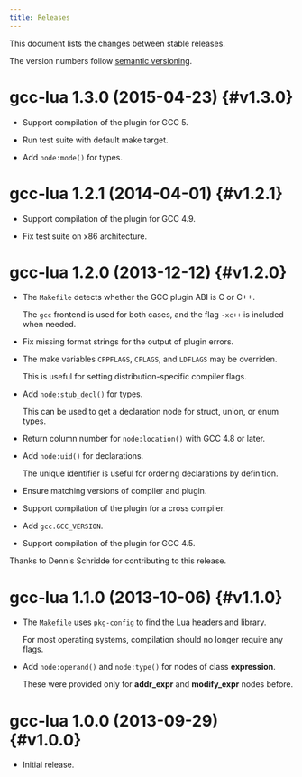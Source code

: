 ```yaml
---
title: Releases
---
```


This document lists the changes between stable releases.

The version numbers follow [semantic versioning].

# gcc‑lua 1.3.0 (2015-04-23) {#v1.3.0}

  * Support compilation of the plugin for GCC 5.

  * Run test suite with default make target.

  * Add `node:mode()` for types.

# gcc‑lua 1.2.1 (2014-04-01) {#v1.2.1}

  * Support compilation of the plugin for GCC 4.9.

  * Fix test suite on x86 architecture.

# gcc‑lua 1.2.0 (2013-12-12) {#v1.2.0}

  * The `Makefile` detects whether the GCC plugin ABI is C or C++.

    The `gcc` frontend is used for both cases, and the flag `-xc++` is included
    when needed.

  * Fix missing format strings for the output of plugin errors.

  * The make variables `CPPFLAGS`, `CFLAGS`, and `LDFLAGS` may be overriden.

    This is useful for setting distribution-specific compiler flags.

  * Add `node:stub_decl()` for types.

    This can be used to get a declaration node for struct, union, or enum
    types.

  * Return column number for `node:location()` with GCC 4.8 or later.

  * Add `node:uid()` for declarations.

    The unique identifier is useful for ordering declarations by definition.

  * Ensure matching versions of compiler and plugin.

  * Support compilation of the plugin for a cross compiler.

  * Add `gcc.GCC_VERSION`.

  * Support compilation of the plugin for GCC 4.5.

Thanks to Dennis Schridde for contributing to this release.

# gcc‑lua 1.1.0 (2013-10-06) {#v1.1.0}

  * The `Makefile` uses `pkg-config` to find the Lua headers and library.

    For most operating systems, compilation should no longer require any flags.

  * Add `node:operand()` and `node:type()` for nodes of class **expression**.

    These were provided only for **addr_expr** and **modify_expr** nodes before.

# gcc‑lua 1.0.0 (2013-09-29) {#v1.0.0}

  * Initial release.

[semantic versioning]: https://semver.org/spec/v2.0.0.html

